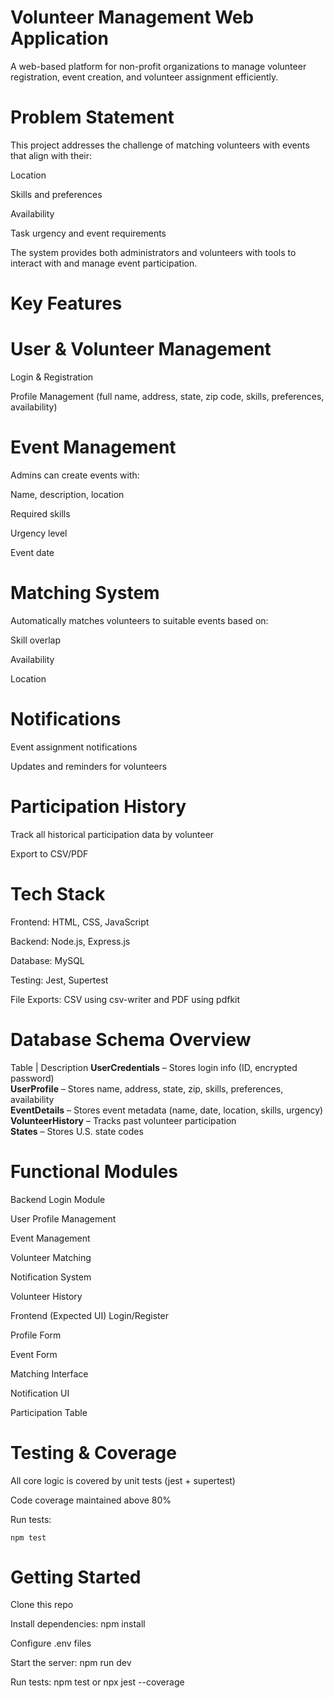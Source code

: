 # Volunteer Management Web Application
A web-based platform for non-profit organizations to manage volunteer registration, event creation, and volunteer assignment efficiently.

# Problem Statement
This project addresses the challenge of matching volunteers with events that align with their:

Location

Skills and preferences

Availability

Task urgency and event requirements

The system provides both administrators and volunteers with tools to interact with and manage event participation.

# Key Features
# User & Volunteer Management
Login & Registration

Profile Management (full name, address, state, zip code, skills, preferences, availability)

# Event Management
Admins can create events with:

Name, description, location

Required skills

Urgency level

Event date

# Matching System
Automatically matches volunteers to suitable events based on:

Skill overlap

Availability

Location

# Notifications
Event assignment notifications

Updates and reminders for volunteers

# Participation History
Track all historical participation data by volunteer

Export to CSV/PDF

# Tech Stack
Frontend:  HTML, CSS, JavaScript

Backend: Node.js, Express.js

Database: MySQL

Testing: Jest, Supertest

File Exports: CSV using csv-writer and PDF using pdfkit

#  Database Schema Overview

Table | Description
**UserCredentials** – Stores login info (ID, encrypted password)  
**UserProfile** – Stores name, address, state, zip, skills, preferences, availability  
**EventDetails** – Stores event metadata (name, date, location, skills, urgency)  
**VolunteerHistory** – Tracks past volunteer participation  
**States** – Stores U.S. state codes  

# Functional Modules
Backend
Login Module

User Profile Management

Event Management

Volunteer Matching

Notification System

Volunteer History

Frontend (Expected UI)
Login/Register

Profile Form

Event Form

Matching Interface

Notification UI

Participation Table

#  Testing & Coverage
All core logic is covered by unit tests (jest + supertest)

Code coverage maintained above 80%

Run tests:

```
npm test
```

#  Getting Started
Clone this repo

Install dependencies: npm install

Configure .env files

Start the server: npm run dev

Run tests: npm test or npx jest --coverage
